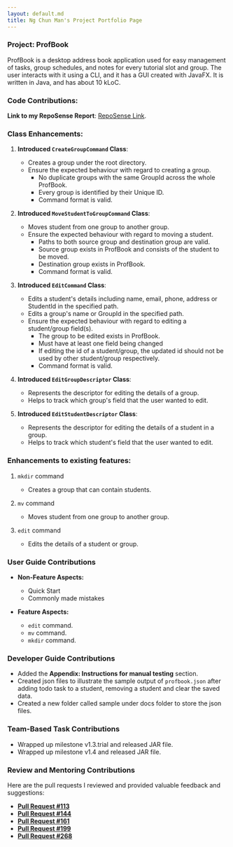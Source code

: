 ```yaml
---
layout: default.md
title: Ng Chun Man's Project Portfolio Page
---
```


### Project: ProfBook

ProfBook is a desktop address book application used for easy management of tasks, group schedules, and notes for every tutorial slot and group. The user interacts with it using a CLI, and it has a GUI created with JavaFX. It is written in Java, and has about 10 kLoC.

### Code Contributions:

**Link to my RepoSense Report**: [RepoSense Link](https://nus-cs2103-ay2324s1.github.io/tp-dashboard/?search=NgChunMan&breakdown=false&sort=groupTitle%20dsc&sortWithin=title&since=2023-09-22&timeframe=commit&mergegroup=&groupSelect=groupByRepos).

### Class Enhancements:

1. **Introduced `CreateGroupCommand` Class**:
   - Creates a group under the root directory.
   - Ensure the expected behaviour with regard to creating a group.
     - No duplicate groups with the same GroupId across the whole ProfBook.
     - Every group is identified by their Unique ID.
     - Command format is valid.


2. **Introduced `MoveStudentToGroupCommand` Class**:
   - Moves student from one group to another group.
   - Ensure the expected behaviour with regard to moving a student.
     - Paths to both source group and destination group are valid.
     - Source group exists in ProfBook and consists of the student to be moved.
     - Destination group exists in ProfBook.
     - Command format is valid.


3. **Introduced `EditCommand` Class**:
   - Edits a student's details including name, email, phone, address or StudentId in the specified path.
   - Edits a group's name or GroupId in the specified path.
   - Ensure the expected behaviour with regard to editing a student/group field(s).
     - The group to be edited exists in ProfBook.
     - Must have at least one field being changed
     - If editing the id of a student/group, the updated id should not be used by other student/group respectively.
     - Command format is valid.


4. **Introduced `EditGroupDescriptor` Class**:
   - Represents the descriptor for editing the details of a group.
   - Helps to track which group's field that the user wanted to edit.


5. **Introduced `EditStudentDescriptor` Class**:
   - Represents the descriptor for editing the details of a student in a group.
   - Helps to track which student's field that the user wanted to edit.


### Enhancements to existing features:
1. `mkdir` command
   * Creates a group that can contain students.


2. `mv` command
   * Moves student from one group to another group.


2. `edit` command
   * Edits the details of a student or group.

### User Guide Contributions

* **Non-Feature Aspects:**
   * Quick Start
   * Commonly made mistakes


* **Feature Aspects:**
   * `edit` command.
   * `mv` command.
   * `mkdir` command.

### Developer Guide Contributions

* Added the **Appendix: Instructions for manual testing** section.
* Created json files to illustrate the sample output of `profbook.json` after adding todo task to a student, removing a student and clear the saved data.
* Created a new folder called sample under docs folder to store the json files.

### Team-Based Task Contributions

- Wrapped up milestone v1.3.trial and released JAR file.
- Wrapped up milestone v1.4 and released JAR file.

### Review and Mentoring Contributions

Here are the pull requests I reviewed and provided valuable feedback and suggestions:
- **[Pull Request #113](https://github.com/AY2324S1-CS2103T-W15-2/tp/pull/113)**
- **[Pull Request #144](https://github.com/AY2324S1-CS2103T-W15-2/tp/pull/144)**
- **[Pull Request #161](https://github.com/AY2324S1-CS2103T-W15-2/tp/pull/161)**
- **[Pull Request #199](https://github.com/AY2324S1-CS2103T-W15-2/tp/pull/199)**
- **[Pull Request #268](https://github.com/AY2324S1-CS2103T-W15-2/tp/pull/268)**

